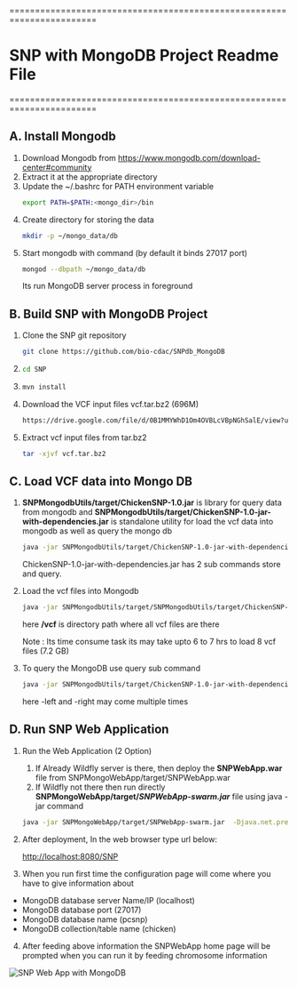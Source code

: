 =======================================================================
# SNP with MongoDB Project Readme File
=======================================================================


## A. Install Mongodb


1. Download Mongodb from https://www.mongodb.com/download-center#community
2. Extract it at the appropriate directory
3. Update the ~/.bashrc for PATH environment variable
    ```sh
    export PATH=$PATH:<mongo_dir>/bin
    ```
4. Create directory for storing the data
    ```sh
    mkdir -p ~/mongo_data/db
    ```
5. Start mongodb with command (by default it binds 27017 port)
   ```sh
   mongod --dbpath ~/mongo_data/db
   ```
	Its run MongoDB server process in foreground

## B. Build SNP with MongoDB Project

1. Clone the SNP git repository
    ```sh
    git clone https://github.com/bio-cdac/SNPdb_MongoDB
    ```
2. ```sh 
   cd SNP
    ```
3. ```sh 
   mvn install
   ```
4. Download the VCF input files vcf.tar.bz2 (696M)
	```sh 
    https://drive.google.com/file/d/0B1MMYWhD1Om4OVBLcVBpNGhSalE/view?usp=sharing
    ```
   
4. Extract vcf input files from tar.bz2
   ```sh    
   tar -xjvf vcf.tar.bz2   
   ```
   
 ## C. Load VCF data into Mongo DB
 1. __SNPMongodbUtils/target/ChickenSNP-1.0.jar__ is library for query data from mongodb and  __SNPMongodbUtils/target/ChickenSNP-1.0-jar-with-dependencies.jar__ is standalone utility for load the vcf data into mongodb as well as query the mongo db
     ```sh
     java -jar SNPMongodbUtils/target/ChickenSNP-1.0-jar-with-dependencies.jar -h
     ```
     ChickenSNP-1.0-jar-with-dependencies.jar has 2 sub commands 
     store and query.
 2. Load the vcf files into Mongodb
 
 	```sh
    java -jar SNPMongodbUtils/target/SNPMongodbUtils/target/ChickenSNP-1.0-jar-with-dependencies.jar store --host localhost --port 27017 --database pcsnp --collection chicken --inputpath /vcf 
    ```
    here __/vcf__ is directory path where all vcf files are there
    
    Note : Its time consume task its may take upto 6 to 7 hrs to load 8 vcf files (7.2 GB)
    
3. To query the MongoDB use query sub command
	```sh
	java -jar SNPMongodbUtils/target/ChickenSNP-1.0-jar-with-dependencies.jar query --host localhost --port 27017 --database pcsnp --collection chicken --chromosome 1 --start 1000  --end 100000 -left LineN -left Line6 -right LineC
    ```
 	here -left and -right may come multiple times
 
 
 ## D. Run SNP Web Application
1. Run the Web Application (2 Option)
    1. If Already Wildfly server is there, then deploy the __SNPWebApp.war__ file from SNPMongoWebApp/target/SNPWebApp.war
    2. If Wildfly not there then run directly __SNPMongoWebApp/target/_SNPWebApp-swarm.jar___ file using java -jar command
   	 ```sh
     java -jar SNPMongoWebApp/target/SNPWebApp-swarm.jar  -Djava.net.preferIPv4Stack=true
     ```
    	
2. After deployment, In the web browser type url below:
  
    [http://localhost:8080/SNP](http://localhost:8080/SNP)
    
	
3. When you run first time the configuration page will come where you have to give information about 
* MongoDB database server Name/IP (localhost)
* MongoDB database port (27017)
* MongoDB database name (pcsnp)
* MongoDB collection/table name (chicken)


4. After feeding above information the SNPWebApp home page will be prompted when you can run it by feeding chromosome information

![SNP Web App with MongoDB](https://raw.githubusercontent.com/bio-cdac/SNPdb_MongoDB/master/mongo.gif)